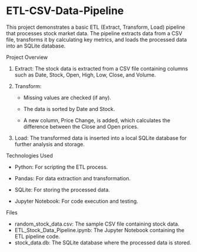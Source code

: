 # ETL-CSV-Data-Pipeline

This project demonstrates a basic ETL (Extract, Transform, Load) pipeline that processes stock market data. The pipeline extracts data from a CSV file, transforms it by calculating key metrics, and loads the processed data into an SQLite database.

Project Overview

1. Extract: The stock data is extracted from a CSV file containing columns such as Date, Stock, Open, High, Low, Close, and Volume.
   
2. Transform:
   
   * Missing values are checked (if any).
   
   * The data is sorted by Date and Stock.
   
   * A new column, Price Change, is added, which calculates the difference between the Close and Open prices.

   
3. Load: The transformed data is inserted into a local SQLite database for further analysis and storage.

   
Technologies Used


  * Python: For scripting the ETL process.
    
  * Pandas: For data extraction and transformation.
    
  * SQLite: For storing the processed data.

  * Jupyter Notebook: For code execution and testing.

Files

  * random_stock_data.csv: The sample CSV file containing stock data.
  * ETL_Stock_Data_Pipeline.ipynb: The Jupyter Notebook containing the ETL pipeline code.
  * stock_data.db: The SQLite database where the processed data is stored.
